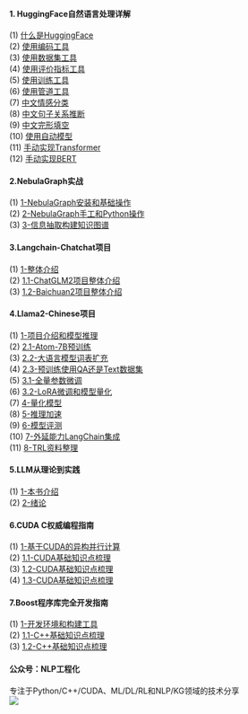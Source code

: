 #### 1. HuggingFace自然语言处理详解
(1) [什么是HuggingFace](https://mp.weixin.qq.com/s/EscXWBLM09bgfgfUT66C9Q)  
(2) [使用编码工具](https://mp.weixin.qq.com/s/au5210oD6K0B6EUpfTAv5Q)  
(3) [使用数据集工具](https://mp.weixin.qq.com/s/2tOTO9QY9TIzahUYSxAe_Q)  
(4) [使用评价指标工具](https://mp.weixin.qq.com/s/BAEamppjvw72zUDRAxc8VA)  
(5) [使用训练工具](https://mp.weixin.qq.com/s/VbhRdqOjqY9yBlCAKPio4Q)  
(6) [使用管道工具](https://mp.weixin.qq.com/s/O1aZzcukFf0dGl8ZfHjdNw)  
(7) [中文情感分类](https://mp.weixin.qq.com/s/kaY83RDXQgIKslHtxLdxkg)  
(8) [中文句子关系推断](https://mp.weixin.qq.com/s/bGd3LfrFlr47CWEE5YOSlQ)  
(9) [中文完形填空](https://mp.weixin.qq.com/s/_T7FqQFRkQh-XIqK5aLnqQ)  
(10) [使用自动模型](https://mp.weixin.qq.com/s/HDeBpvtPGaAplZ5KILC7Hw)  
(11) [手动实现Transformer](https://mp.weixin.qq.com/s/DDIGgDro6JqNdCUkvtWwQw)  
(12) [手动实现BERT](https://mp.weixin.qq.com/s/T4jgfJsuY3GZqDXXRDHyYg)


#### 2.NebulaGraph实战  
(1) [1-NebulaGraph安装和基础操作](https://mp.weixin.qq.com/s/D8ZHvhThkSs7-4OBaTuhjg)  
(2) [2-NebulaGraph手工和Python操作](https://mp.weixin.qq.com/s/WmABVjQUOWP-KYEcMjTuPg)  
(3) [3-信息抽取构建知识图谱](https://mp.weixin.qq.com/s/dap4tykIjyLF9HuKqGUmrg)  


#### 3.Langchain-Chatchat项目  
(1) [1-整体介绍](https://mp.weixin.qq.com/s/hp0N94aUxt-r24XvZvjx3Q)  
(2) [1.1-ChatGLM2项目整体介绍](https://mp.weixin.qq.com/s/PQMcYtV2CLLZkdA1C2kqWg)  
(3) [1.2-Baichuan2项目整体介绍](https://mp.weixin.qq.com/s/dDjtQ8hC2FR48w3tzNwuCQ)  


#### 4.Llama2-Chinese项目  
(1) [1-项目介绍和模型推理](https://mp.weixin.qq.com/s/wrN5EjnpqLJmj1ksEM9IzQ)  
(2) [2.1-Atom-7B预训练](https://mp.weixin.qq.com/s/HZi7tpEh5K03-juSSB90SQ)  
(3) [2.2-大语言模型词表扩充](https://mp.weixin.qq.com/s/8_Y-GX8BdWM38VvcWVTHUQ)  
(4) [2.3-预训练使用QA还是Text数据集](https://mp.weixin.qq.com/s/saIPH1vk5CBbD11DhVsctw)  
(5) [3.1-全量参数微调](https://mp.weixin.qq.com/s/IPHpSUZ3HAcFALjzjhsWkw)  
(6) [3.2-LoRA微调和模型量化](https://mp.weixin.qq.com/s/0f-blEY0z0cu1bq3VZj6qw)  
(7) [4-量化模型](https://mp.weixin.qq.com/s/YOeLxwCmy8jdiPgw9Fjreg)  
(8) [5-推理加速](https://mp.weixin.qq.com/s/YP2unHPxQC44q7Y9IK0zzg)  
(9) [6-模型评测](https://mp.weixin.qq.com/s/oBW0KlOwCMWnrpdcscZzhQ)  
(10) [7-外延能力LangChain集成](https://mp.weixin.qq.com/s/-FVoE5Qp_vAUe4zjXrR5wg)  
(11) [8-TRL资料整理](https://mp.weixin.qq.com/s/ZLhT1oU2fGUBU2GRou-8ew)  


#### 5.LLM从理论到实践  
(1) [1-本书介绍](https://mp.weixin.qq.com/s/QfS8c-fs-Gep6XxYYo0eMQ)  
(2) [2-绪论](https://mp.weixin.qq.com/s/GG6DCVcojVifCbV9XWNCOA)  


#### 6.CUDA C权威编程指南   
(1) [1-基于CUDA的异构并行计算](https://mp.weixin.qq.com/s/NUny15cOu1A0wi7MFM72xw)  
(2) [1.1-CUDA基础知识点梳理](https://mp.weixin.qq.com/s/JA04qbWnsqDhRlDtPba_Hw)  
(3) [1.2-CUDA基础知识点梳理](https://mp.weixin.qq.com/s/coxZC1Mhww0vuGX9B1TQZQ)  
(4) [1.3-CUDA基础知识点梳理](https://mp.weixin.qq.com/s/vZYdCwaQoQT3b_emSAlDzw) 


#### 7.Boost程序库完全开发指南    
(1) [1-开发环境和构建工具](https://mp.weixin.qq.com/s/treuWsrVxDSNC9MxbNC9Mw)  
(2) [1.1-C++基础知识点梳理](https://mp.weixin.qq.com/s/M84mWD1Fpv9dc8QiwOB_Rg)  
(3) [1.2-C++基础知识点梳理](https://mp.weixin.qq.com/s/-nuNTjMr-3NjjL9VMpUYMg)


#### 公众号：NLP工程化
专注于Python/C++/CUDA、ML/DL/RL和NLP/KG领域的技术分享  
![](https://github.com/ai408/nlp-engineering/blob/main/images/NLP%E5%B7%A5%E7%A8%8B%E5%8C%96.jpg)